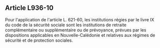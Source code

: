 Article L936-10
----
Pour l'application de l'article L. 621-60, les institutions régies par le livre
IX du code de la sécurité sociale sont les institutions de retraite
complémentaire ou supplémentaire ou de prévoyance, prévues par les dispositions
applicables en Nouvelle-Calédonie et relatives aux régimes de sécurité et de
protection sociales.
